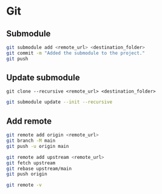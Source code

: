 # Git

## Submodule

```bash
git submodule add <remote_url> <destination_folder>
git commit -m "Added the submodule to the project."
git push
```

## Update submodule

```
git clone --recursive <remote_url> <destination_folder>
```

```bash
git submodule update --init --recursive
```

## Add remote

```bash
git remote add origin <remote_url>
git branch -M main
git push -u origin main
```

```bash
git remote add upstream <remote_url>
git fetch upstream
git rebase upstream/main
git push origin
```

```bash
git remote -v
```

